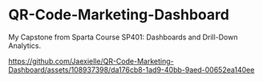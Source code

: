 # QR-Code-Marketing-Dashboard

My Capstone from Sparta Course SP401: Dashboards and Drill-Down Analytics.

https://github.com/Jaexielle/QR-Code-Marketing-Dashboard/assets/108937398/da176cb8-1ad9-40bb-9aed-00652ea140ee

